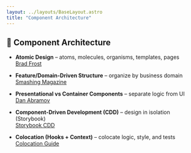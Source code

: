 ```yaml
---
layout: ../layouts/BaseLayout.astro
title: "Component Architecture"
---
```


## 🧩 Component Architecture

- **Atomic Design** – atoms, molecules, organisms, templates, pages  
  [Brad Frost](https://bradfrost.com/blog/post/atomic-web-design/)

- **Feature/Domain-Driven Structure** – organize by business domain  
  [Smashing Magazine](https://www.smashingmagazine.com/2021/01/structuring-react-projects-folder-structure/)

- **Presentational vs Container Components** – separate logic from UI  
  [Dan Abramov](https://medium.com/@dan_abramov/smart-and-dumb-components-7ca2f9a7c7d0)

- **Component-Driven Development (CDD)** – design in isolation (Storybook)  
  [Storybook CDD](https://storybook.js.org/blog/component-driven-dev/)

- **Colocation (Hooks + Context)** – colocate logic, style, and tests  
  [Colocation Guide](https://tkdodo.eu/blog/colocation)